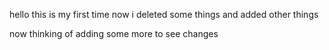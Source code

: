 hello this is my first time now i deleted some things and added other things


now thinking of adding some more to see changes 

